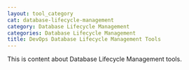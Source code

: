```yaml
---
layout: tool_category
cat: database-lifecycle-management
category: Database Lifecycle Management
categories: Database Lifecycle Management
title: DevOps Database Lifecycle Management Tools
---
```

This is content about Database Lifecycle Management tools.